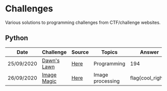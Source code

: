 # Challenges
Various solutions to programming challenges from CTF/challenge websites.

## Python
|Date|Challenge|Source|Topics|Answer|
|---|---|---|---|---|
|25/09/2020|[Dawn's Lawn](https://github.com/Shoot/Challenges/tree/master/dawns_lawn)|[Here](https://ctflearn.com/challenge/434)|Programming|194
|26/09/2020|[Image Magic](https://github.com/Shoot/Challenges/tree/master/image_magic)|[Here]()|Image processing|flag{cool_right?}